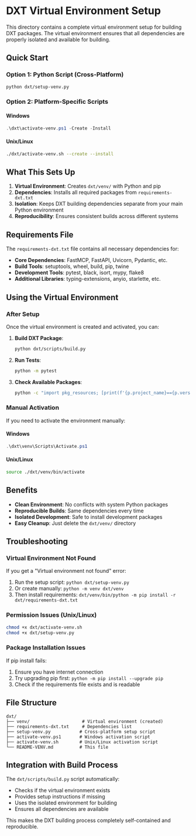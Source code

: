 # DXT Virtual Environment Setup

This directory contains a complete virtual environment setup for building DXT packages. The virtual environment ensures that all dependencies are properly isolated and available for building.

## Quick Start

### Option 1: Python Script (Cross-Platform)
```bash
python dxt/setup-venv.py
```

### Option 2: Platform-Specific Scripts

#### Windows
```powershell
.\dxt\activate-venv.ps1 -Create -Install
```

#### Unix/Linux
```bash
./dxt/activate-venv.sh --create --install
```

## What This Sets Up

1. **Virtual Environment**: Creates `dxt/venv/` with Python and pip
2. **Dependencies**: Installs all required packages from `requirements-dxt.txt`
3. **Isolation**: Keeps DXT building dependencies separate from your main Python environment
4. **Reproducibility**: Ensures consistent builds across different systems

## Requirements File

The `requirements-dxt.txt` file contains all necessary dependencies for:

- **Core Dependencies**: FastMCP, FastAPI, Uvicorn, Pydantic, etc.
- **Build Tools**: setuptools, wheel, build, pip, twine
- **Development Tools**: pytest, black, isort, mypy, flake8
- **Additional Libraries**: typing-extensions, anyio, starlette, etc.

## Using the Virtual Environment

### After Setup

Once the virtual environment is created and activated, you can:

1. **Build DXT Package**:
   ```bash
   python dxt/scripts/build.py
   ```

2. **Run Tests**:
   ```bash
   python -m pytest
   ```

3. **Check Available Packages**:
   ```bash
   python -c "import pkg_resources; [print(f'{p.project_name}=={p.version}') for p in pkg_resources.working_set]"
   ```

### Manual Activation

If you need to activate the environment manually:

#### Windows
```powershell
.\dxt\venv\Scripts\Activate.ps1
```

#### Unix/Linux
```bash
source ./dxt/venv/bin/activate
```

## Benefits

- **Clean Environment**: No conflicts with system Python packages
- **Reproducible Builds**: Same dependencies every time
- **Isolated Development**: Safe to install development packages
- **Easy Cleanup**: Just delete the `dxt/venv/` directory

## Troubleshooting

### Virtual Environment Not Found
If you get a "Virtual environment not found" error:
1. Run the setup script: `python dxt/setup-venv.py`
2. Or create manually: `python -m venv dxt/venv`
3. Then install requirements: `dxt/venv/bin/python -m pip install -r dxt/requirements-dxt.txt`

### Permission Issues (Unix/Linux)
```bash
chmod +x dxt/activate-venv.sh
chmod +x dxt/setup-venv.py
```

### Package Installation Issues
If pip install fails:
1. Ensure you have internet connection
2. Try upgrading pip first: `python -m pip install --upgrade pip`
3. Check if the requirements file exists and is readable

## File Structure

```
dxt/
├── venv/                    # Virtual environment (created)
├── requirements-dxt.txt     # Dependencies list
├── setup-venv.py           # Cross-platform setup script
├── activate-venv.ps1       # Windows activation script
├── activate-venv.sh        # Unix/Linux activation script
└── README-VENV.md          # This file
```

## Integration with Build Process

The `dxt/scripts/build.py` script automatically:
- Checks if the virtual environment exists
- Provides setup instructions if missing
- Uses the isolated environment for building
- Ensures all dependencies are available

This makes the DXT building process completely self-contained and reproducible.

